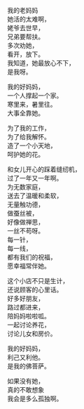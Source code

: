 我的老妈妈   
她活的太难啊，   
姥爷去世早，  
兄弟要帮扶。      
多次劝她，  
看开，放下。     
我知道，她最放心不下，   
是我呀。  

我的好妈妈，  
一个人撑起一个家。  
寒里来，暑里往。  
大事全靠她。  

为了我的工作，  
为了给我解怀。  
造了一个小天地，  
呵护她的花。  

和女儿开心的踩着缝纫机，  
过了一年又一年啊。  
为无数家庭，  
送去了温暖和柔软，  
无量触功德，  
做蚕丝被，  
好像做禅思，  
一丝不苟呀。  
每一针，  
每一线，  
都有我们的祝福，  
愿幸福常伴她。  

这个小店不只是生计，  
还说顾客的心里话。  
好多好朋友，  
路过都进来，  
陪妈妈啦啦呱。  
一起讨论养花，  
讨论儿女和房价。  

我的好妈妈，  
利己又利他。  
是我的佛菩萨。  

如果没有她，    
真的不敢想象    
我会是多么孤独啊。    
